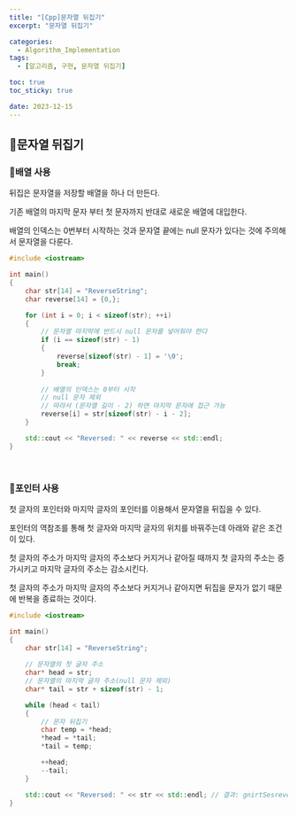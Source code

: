 ```yaml
---
title: "[Cpp]문자열 뒤집기"
excerpt: "문자열 뒤집기"

categories:
  - Algorithm_Implementation
tags:
  - [알고리즘, 구현, 문자열 뒤집기]

toc: true
toc_sticky: true

date: 2023-12-15
---
```


## 🤔문자열 뒤집기
### 🔑배열 사용
뒤집은 문자열을 저장할 배열을 하나 더 만든다.

기존 배열의 마지막 문자 부터 첫 문자까지 반대로 새로운 배열에 대입한다.

배열의 인덱스는 0번부터 시작하는 것과 문자열 끝에는 null 문자가 있다는 것에 주의해서 문자열을 다룬다.

```cpp
#include <iostream>

int main()
{
    char str[14] = "ReverseString";
    char reverse[14] = {0,};

    for (int i = 0; i < sizeof(str); ++i)
    {
        // 문자열 마지막에 반드시 null 문자를 넣어줘야 한다
        if (i == sizeof(str) - 1)
        {
            reverse[sizeof(str) - 1] = '\0';
            break;
        }
        
        // 배열의 인덱스는 0부터 시작
        // null 문자 제외
        // 따라서 (문자열 길이 - 2) 하면 마지막 문자에 접근 가능
        reverse[i] = str[sizeof(str) - i - 2];
    }

    std::cout << "Reversed: " << reverse << std::endl;
}
```

<br>

### 🔑포인터 사용
첫 글자의 포인터와 마지막 글자의 포인터를 이용해서 문자열을 뒤집을 수 있다.

포인터의 역참조를 통해 첫 글자와 마지막 글자의 위치를 바꿔주는데 아래와 같은 조건이 있다.

첫 글자의 주소가 마지막 글자의 주소보다 커지거나 같아질 때까지 첫 글자의 주소는 증가시키고 마지막 글자의 주소는 감소시킨다.

첫 글자의 주소가 마지막 글자의 주소보다 커지거나 같아지면 뒤집을 문자가 없기 때문에 반복을 종료하는 것이다.

```cpp
#include <iostream>

int main()
{
    char str[14] = "ReverseString";
    
    // 문자열의 첫 글자 주소
    char* head = str;
    // 문자열의 마지막 글자 주소(null 문자 제외)
    char* tail = str + sizeof(str) - 1;

    while (head < tail)
    {
        // 문자 뒤집기
        char temp = *head;
        *head = *tail;
        *tail = temp;

        ++head;
        --tail;
    }

    std::cout << "Reversed: " << str << std::endl; // 결과: gnirtSesreveR
}
```

<br><br>